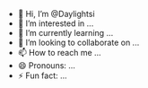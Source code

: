 - 👋 Hi, I’m @Daylightsi
- 👀 I’m interested in ...
- 🌱 I’m currently learning ...
- 💞️ I’m looking to collaborate on ...
- 📫 How to reach me ...
- 😄 Pronouns: ...
- ⚡ Fun fact: ...

<!---
Daylightsi/Daylightsi is a ✨ special ✨ repository because its `README.md` (this file) appears on your GitHub profile.
You can click the Preview link to take a look at your changes.
--->
